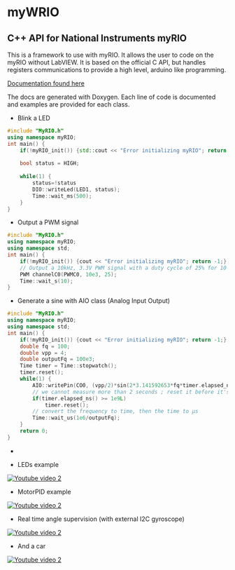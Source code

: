 # myWRIO
## C++ API for National Instruments myRIO

This is a framework to use with myRIO. It allows the user to code on the myRIO without LabVIEW.
It is based on the official C API, but handles registers communications to provide a high level, arduino like programming.

[Documentation found here](https://github.com/eviallet/myWRIO-Docs)

The docs are generated with Doxygen. Each line of code is documented and examples are provided for each class.

* Blink a LED

```cpp
#include "MyRIO.h"
using namespace myRIO;
int main() {
    if(!myRIO_init()) {std::cout << "Error initializing myRIO"; return -1;}
  
    bool status = HIGH;
  
    while(1) {
        status=!status
        DIO::writeLed(LED1, status);
        Time::wait_ms(500);
    }
}
```

* Output a PWM signal

```cpp
#include "MyRIO.h"
using namespace myRIO;
using namespace std;
int main() {
    if(!myRIO_init()) {cout << "Error initializing myRIO"; return -1;}
    // Output a 10kHz, 3.3V PWM signal with a duty cycle of 25% for 10 seconds
    PWM channelC0(PWMC0, 10e3, 25);
    Time::wait_s(10);
}
```

* Generate a sine with AIO class (Analog Input Output)

```cpp
#include "MyRIO.h"
using namespace myRIO;
using namespace std;
int main() {
    if(!myRIO_init()) {cout << "Error initializing myRIO"; return -1;}
    double fq = 100;
    double vpp = 4;
    double outputFq = 100e3;
    Time timer = Time::stopwatch();
    timer.reset();
    while(1) {
        AIO::writePin(CO0, (vpp/2)*sin(2*3.141592653*fq*timer.elapsed_ns()*1e-9));
        // we cannot measure more than 2 seconds ; reset it before it's too late
        if(timer.elapsed_ns() >= 1e9L)
            timer.reset();
        // convert the frequency to time, then the time to µs
        Time::wait_us(1e6/outputFq);
    }
    return 0;
}
```

* 




* LEDs example

[![Youtube video 2](https://img.youtube.com/vi/AXE74Ngltvw/0.jpg)](https://youtu.be/AXE74Ngltvw)

* MotorPID example

[![Youtube video 2](https://img.youtube.com/vi/YSBKbA0pjjg/0.jpg)](https://youtu.be/YSBKbA0pjjg)

* Real time angle supervision (with external I2C gyroscope)

[![Youtube video 2](https://img.youtube.com/vi/nEx_2FulfrY/0.jpg)](https://youtu.be/nEx_2FulfrY)

* And a car

[![Youtube video 2](https://img.youtube.com/vi/CFziAZTmknE/0.jpg)](https://youtu.be/CFziAZTmknE)
